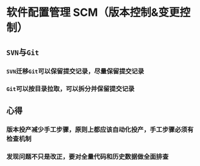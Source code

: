 # 软件配置管理 SCM（版本控制&变更控制）

## `SVN`与`Git`

### `SVN`迁移`Git`可以保留提交记录，尽量保留提交记录

### `Git`可以按目录拉取，可以拆分并保留提交记录



## 心得

### 版本投产减少手工步骤，原则上都应该自动化投产，手工步骤必须有检查机制

### 发现问题不只是改正，要对全量代码和历史数据做全面排查

